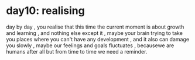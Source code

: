 # day10: realising 
day by day , you realise that this time the current moment is about growth and learning , and nothing else except it , maybe your brain trying to take you places where you can't have any development , and it also can damage you slowly , maybe our feelings and goals fluctuates , becausewe are humans after all but from time to time we need a reminder. 
